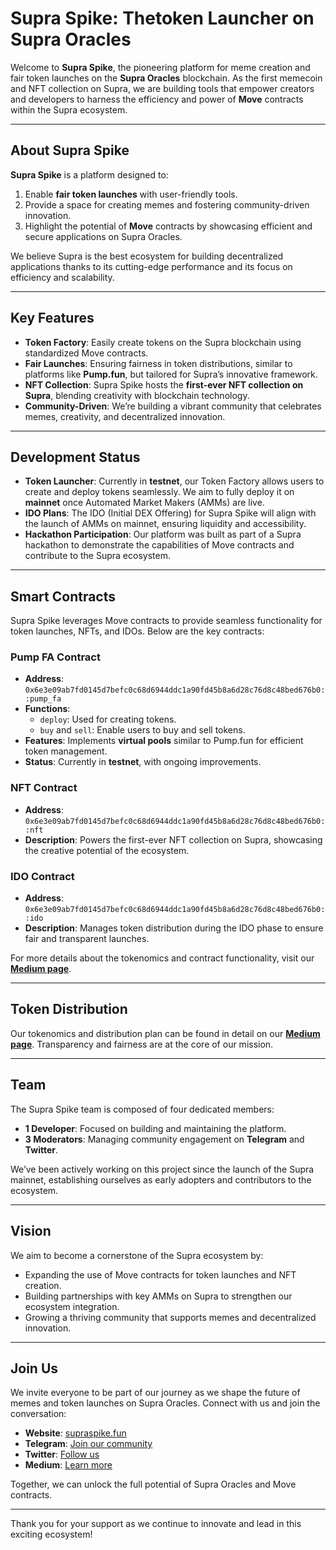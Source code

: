 # Supra Spike: Thetoken Launcher on Supra Oracles

Welcome to **Supra Spike**, the pioneering platform for meme creation and fair token launches on the **Supra Oracles** blockchain. As the first memecoin and NFT collection on Supra, we are building tools that empower creators and developers to harness the efficiency and power of **Move** contracts within the Supra ecosystem.

---

## About Supra Spike

**Supra Spike** is a platform designed to:

1. Enable **fair token launches** with user-friendly tools.
2. Provide a space for creating memes and fostering community-driven innovation.
3. Highlight the potential of **Move** contracts by showcasing efficient and secure applications on Supra Oracles.

We believe Supra is the best ecosystem for building decentralized applications thanks to its cutting-edge performance and its focus on efficiency and scalability.

---

## Key Features

- **Token Factory**: Easily create tokens on the Supra blockchain using standardized Move contracts.
- **Fair Launches**: Ensuring fairness in token distributions, similar to platforms like **Pump.fun**, but tailored for Supra’s innovative framework.
- **NFT Collection**: Supra Spike hosts the **first-ever NFT collection on Supra**, blending creativity with blockchain technology.
- **Community-Driven**: We’re building a vibrant community that celebrates memes, creativity, and decentralized innovation.

---

## Development Status

- **Token Launcher**: Currently in **testnet**, our Token Factory allows users to create and deploy tokens seamlessly. We aim to fully deploy it on **mainnet** once Automated Market Makers (AMMs) are live.
- **IDO Plans**: The IDO (Initial DEX Offering) for Supra Spike will align with the launch of AMMs on mainnet, ensuring liquidity and accessibility.
- **Hackathon Participation**: Our platform was built as part of a Supra hackathon to demonstrate the capabilities of Move contracts and contribute to the Supra ecosystem.

---

## Smart Contracts

Supra Spike leverages Move contracts to provide seamless functionality for token launches, NFTs, and IDOs. Below are the key contracts:

### Pump FA Contract

- **Address**: `0x6e3e09ab7fd0145d7befc0c68d6944ddc1a90fd45b8a6d28c76d8c48bed676b0::pump_fa`
- **Functions**:
  - `deploy`: Used for creating tokens.
  - `buy` and `sell`: Enable users to buy and sell tokens.
- **Features**: Implements **virtual pools** similar to Pump.fun for efficient token management.
- **Status**: Currently in **testnet**, with ongoing improvements.

### NFT Contract

- **Address**: `0x6e3e09ab7fd0145d7befc0c68d6944ddc1a90fd45b8a6d28c76d8c48bed676b0::nft`
- **Description**: Powers the first-ever NFT collection on Supra, showcasing the creative potential of the ecosystem.

### IDO Contract

- **Address**: `0x6e3e09ab7fd0145d7befc0c68d6944ddc1a90fd45b8a6d28c76d8c48bed676b0::ido`
- **Description**: Manages token distribution during the IDO phase to ensure fair and transparent launches.

For more details about the tokenomics and contract functionality, visit our **[Medium page](https://medium.com/@supraspike.fun/spike-tokenomics-and-contracts-bb7b8f15527e)**.

---

## Token Distribution

Our tokenomics and distribution plan can be found in detail on our **[Medium page](https://medium.com/@supraspike.fun/spike-tokenomics-and-contracts-bb7b8f15527e)**. Transparency and fairness are at the core of our mission.

---

## Team

The Supra Spike team is composed of four dedicated members:

- **1 Developer**: Focused on building and maintaining the platform.
- **3 Moderators**: Managing community engagement on **Telegram** and **Twitter**.

We’ve been actively working on this project since the launch of the Supra mainnet, establishing ourselves as early adopters and contributors to the ecosystem.

---

## Vision

We aim to become a cornerstone of the Supra ecosystem by:

- Expanding the use of Move contracts for token launches and NFT creation.
- Building partnerships with key AMMs on Supra to strengthen our ecosystem integration.
- Growing a thriving community that supports memes and decentralized innovation.

---

## Join Us

We invite everyone to be part of our journey as we shape the future of memes and token launches on Supra Oracles. Connect with us and join the conversation:

- **Website**: [supraspike.fun](https://supraspike.fun)
- **Telegram**: [Join our community](https://t.me/supraspike)
- **Twitter**: [Follow us](https://x.com/supra_spikes)
- **Medium**: [Learn more](https://medium.com/@supraspike.fun/spike-tokenomics-and-contracts-bb7b8f15527e)

Together, we can unlock the full potential of Supra Oracles and Move contracts.

---

Thank you for your support as we continue to innovate and lead in this exciting ecosystem!
